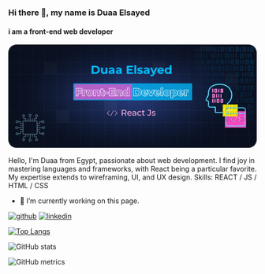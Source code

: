 ### Hi there 👋, my name is Duaa Elsayed
#### i am a front-end web developer 
![i am a front-end web developer ](https://github.com/doaa10/doaa10/blob/main/Github1.png)

Hello, I'm Duaa from Egypt, passionate about web development. I find joy in mastering languages and frameworks, with React being a particular favorite. My expertise extends to wireframing, UI, and UX design.
Skills:  REACT / JS / HTML / CSS 

- 🔭 I’m currently working on this page. 


[<img src='https://cdn.jsdelivr.net/npm/simple-icons@3.0.1/icons/github.svg' alt='github' height='40'>](https://github.com/doaa10)  [<img src='https://cdn.jsdelivr.net/npm/simple-icons@3.0.1/icons/linkedin.svg' alt='linkedin' height='40'>](https://www.linkedin.com/in/doaa-sh10/)  

[![Top Langs](https://github-readme-stats.vercel.app/api/top-langs/?username=doaa10)](https://github.com/anuraghazra/github-readme-stats)

![GitHub stats](https://github-readme-stats.vercel.app/api?username=doaa10&show_icons=true)  

![GitHub metrics](https://metrics.lecoq.io/doaa10)  

  


